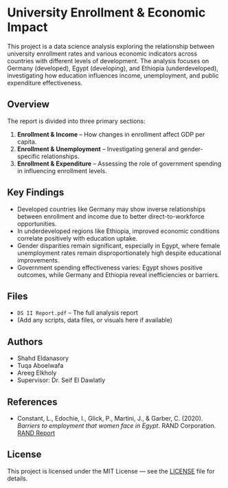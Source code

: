 # University Enrollment & Economic Impact

This project is a data science analysis exploring the relationship between university enrollment rates and various economic indicators across countries with different levels of development. The analysis focuses on Germany (developed), Egypt (developing), and Ethiopia (underdeveloped), investigating how education influences income, unemployment, and public expenditure effectiveness.

## Overview

The report is divided into three primary sections:
1. **Enrollment & Income** – How changes in enrollment affect GDP per capita.
2. **Enrollment & Unemployment** – Investigating general and gender-specific relationships.
3. **Enrollment & Expenditure** – Assessing the role of government spending in influencing enrollment levels.

## Key Findings

- Developed countries like Germany may show inverse relationships between enrollment and income due to better direct-to-workforce opportunities.
- In underdeveloped regions like Ethiopia, improved economic conditions correlate positively with education uptake.
- Gender disparities remain significant, especially in Egypt, where female unemployment rates remain disproportionately high despite educational improvements.
- Government spending effectiveness varies: Egypt shows positive outcomes, while Germany and Ethiopia reveal inefficiencies or barriers.

## Files

- `DS II Report.pdf` – The full analysis report
- (Add any scripts, data files, or visuals here if available)

## Authors

- Shahd Eldanasory  
- Tuqa Aboelwafa  
- Areeg Elkholy  
- Supervisor: Dr. Seif El Dawlatly

## References

- Constant, L., Edochie, I., Glick, P., Martini, J., & Garber, C. (2020). *Barriers to employment that women face in Egypt*. RAND Corporation. [RAND Report](https://www.rand.org/pubs/research_reports/RR2868.html)

## License
This project is licensed under the MIT License — see the [LICENSE](LICENSE) file for details.

